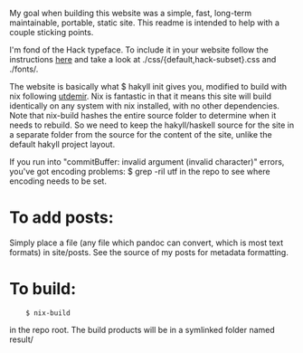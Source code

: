 My goal when building this website was a simple, fast, long-term maintainable, portable, static site. This readme is intended to help with a couple sticking points.

I'm fond of the Hack typeface. To include it in your website follow the instructions [here](https://github.com/source-foundry/Hack#web-font-usage) and take a look at ./css/{default,hack-subset}.css and ./fonts/.

The website is basically what $ hakyll init gives you, modified to build with nix following [utdemir](https://utdemir.com/posts/hakyll-on-nixos.html). Nix is fantastic in that it means this site will build identically on any system with nix installed, with no other dependencies. Note that nix-build hashes the entire source folder to determine when it needs to rebuild. So we need to keep the hakyll/haskell source for the site in a separate folder from the source for the content of the site, unlike the default hakyll project layout.

If you run into "commitBuffer: invalid argument (invalid character)" errors, you've got encoding problems:
   $ grep -riI utf
in the repo to see where encoding needs to be set.

# To add posts:
Simply place a file (any file which pandoc can convert, which is most text formats) in site/posts. See the source of my posts for metadata formatting.

# To build:
        $ nix-build
in the repo root. The build products will be in a symlinked folder named result/